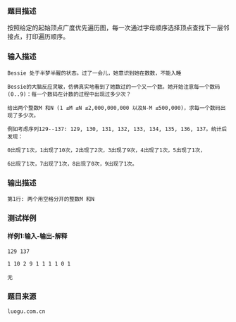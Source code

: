 ### 题目描述

按照给定的起始顶点广度优先遍历图，每一次通过字母顺序选择顶点查找下一层邻接点，打印遍历顺序。


### 输入描述

```
Bessie 处于半梦半醒的状态。过了一会儿，她意识到她在数数，不能入睡

Bessie的大脑反应灵敏，仿佛真实地看到了她数过的一个又一个数。她开始注意每一个数码(0..9)：每一个数码在计数的过程中出现过多少次？

给出两个整数M 和N (1 ≤M ≤N ≤2,000,000,000 以及N-M ≤500,000)，求每一个数码出现了多少次。

例如考虑序列129--137: 129, 130, 131, 132, 133, 134, 135, 136, 137。统计后发现：

0出现了1次，1出现了10次，2出现了2次，3出现了9次，4出现了1次，5出现了1次，

6出现了1次，7出现了1次，8出现了0次，9出现了1次。
```
### 输出描述

```
第1行: 两个用空格分开的整数M 和N
```

### 测试样例
#### 样例1:输入-输出-解释

```
129 137
```
```
1 10 2 9 1 1 1 1 0 1
```
```
无
```

### 题目来源  
`luogu.com.cn`